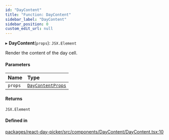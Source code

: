 ```yaml
---
id: "DayContent"
title: "Function: DayContent"
sidebar_label: "DayContent"
sidebar_position: 0
custom_edit_url: null
---
```


▸ **DayContent**(`props`): `JSX.Element`

Render the content of the day cell.

#### Parameters

| Name | Type |
| :------ | :------ |
| `props` | [`DayContentProps`](../interfaces/DayContentProps) |

#### Returns

`JSX.Element`

#### Defined in

[packages/react-day-picker/src/components/DayContent/DayContent.tsx:10](https://github.com/gpbl/react-day-picker/blob/6bc3b9d0/packages/react-day-picker/src/components/DayContent/DayContent.tsx#L10)
